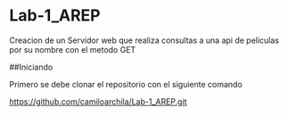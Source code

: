 # Lab-1_AREP

Creacion de un Servidor web que realiza consultas a una api de peliculas por su nombre con el metodo GET

##Iniciando

Primero se debe clonar el repositorio con el siguiente comando 

https://github.com/camiloarchila/Lab-1_AREP.git
